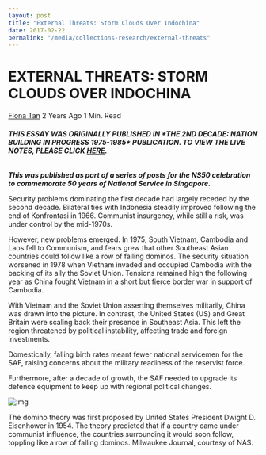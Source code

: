 ```yaml
---
layout: post
title: "External Threats: Storm Clouds Over Indochina"
date: 2017-02-22
permalink: "/media/collections-research/external-threats"
---
```


# EXTERNAL THREATS: STORM CLOUDS OVER INDOCHINA

[Fiona Tan](http://www.nas.gov.sg/blogs/offtherecord/author/nlstlp/) 2 Years Ago 1 Min. Read

###### **THIS ESSAY WAS ORIGINALLY PUBLISHED IN \*THE 2ND DECADE: NATION BUILDING IN PROGRESS 1975-1985\* PUBLICATION. TO VIEW THE LIVE NOTES, PLEASE CLICK [HERE](http://www.nas.gov.sg/1stCab/7585/travel_exh_Sec2.html).**

***This was published as part of a series of posts for the NS50 celebration to commemorate 50 years of National Service in Singapore.*** 

Security problems dominating the first decade had largely receded by the second decade. Bilateral ties with Indonesia steadily improved following the end of Konfrontasi in 1966. Communist insurgency, while still a risk, was under control by the mid-1970s.

However, new problems emerged. In 1975, South Vietnam, Cambodia and Laos fell to Communism, and fears grew that other Southeast Asian countries could follow like a row of falling dominos. The security situation worsened in 1978 when Vietnam invaded and occupied Cambodia with the backing of its ally the Soviet Union. Tensions remained high the following year as China fought Vietnam in a short but fierce border war in support of Cambodia.

With Vietnam and the Soviet Union asserting themselves militarily, China was drawn into the picture. In contrast, the United States (US) and Great Britain were scaling back their presence in Southeast Asia. This left the region threatened by political instability, affecting trade and foreign investments.

Domestically, falling birth rates meant fewer national servicemen for the SAF, raising concerns about the military readiness of the reservist force.

Furthermore, after a decade of growth, the SAF needed to upgrade its defence equipment to keep up with regional political changes.

![img](http://www.nas.gov.sg/blogs/offtherecord/wp-content/uploads/2017/08/img_599d93b72257c.png)

The domino theory was first proposed by United States President Dwight D. Eisenhower in 1954. The theory predicted that if a country came under communist influence, the countries surrounding it would soon follow, toppling like a row of falling dominos. Milwaukee Journal, courtesy of NAS.